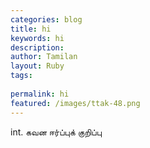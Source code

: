 ```yaml
---
categories: blog
title: hi
keywords: hi
description: 
author: Tamilan
layout: Ruby
tags: 
 
permalink: hi
featured: /images/ttak-48.png
---
```

  
int. கவன ஈர்ப்புக் குறிப்பு  
